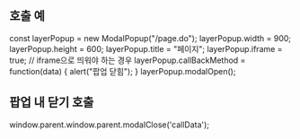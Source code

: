 ## 호출 예

const layerPopup = new ModalPopup("/page.do");
		        layerPopup.width = 900;
		        layerPopup.height = 600;
		        layerPopup.title = "페이지";
		        layerPopup.iframe = true; // iframe으로 띄워야 하는 경우 
		        layerPopup.callBackMethod = function(data) {
		        	alert("팝업 닫힘");
		        }
		        layerPopup.modalOpen();


## 팝업 내 닫기 호출

window.parent.window.parent.modalClose('callData');
